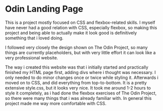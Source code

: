 # Odin Landing Page

This is a project mostly focused on CSS and flexbox-related skills. I myself have never had a good relation with CSS, especially flexbox, so making this project and being able to actually make it look good is definitively something that i loved doing.

I followed very closely the design shown on The Odin Project, so many things are currently placeholders, but with very little effort it can look like a very professional website.

The way i created this website was that i initially started and practically finished my HTML page first, adding divs where i thought was necessary. I only needed to do minor changes once or twice while styling it.
Afterwards i moved on to CSS, and did everything from top-to-bottom. It is a pretty extensive style.css, but it looks very nice. It took me around 1-2 hours to style it completely, as i had done the flexbox exercises of The Odin Project, so there were many things that i was already familiar with. In general this project made me way more comfortable with CSS.
